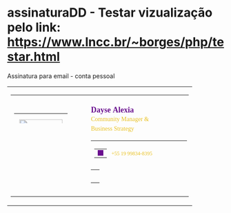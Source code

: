 # assinaturaDD   - Testar vizualização pelo link: https://www.lncc.br/~borges/php/testar.html
Assinatura para email - conta pessoal

<table class="sc-jDwBTQ dWtMUn" style="vertical-align: -webkit-baseline-middle; font-size: medium; font-family: Verdana;" cellspacing="0" cellpadding="0">
<tbody>
<tr>
<td>
<table class="sc-jDwBTQ dWtMUn" style="vertical-align: -webkit-baseline-middle; font-size: medium; font-family: Verdana; width: 413px;" cellspacing="0" cellpadding="0">
<tbody>
<tr>
<td style="vertical-align: top; width: 126px;">&nbsp;</td>
<td style="width: 38px;">&nbsp;</td>
<td style="padding: 0px; vertical-align: middle; width: 241.2px;">
<h3 class="sc-jhAzac hmXDXQ" style="margin: 0px; font-size: 18px; color: #690e8e;">&nbsp;</h3>
</td>
</tr>
<tr>
<td style="vertical-align: top; width: 126px;">
<table class="sc-jDwBTQ dWtMUn" style="vertical-align: -webkit-baseline-middle; font-size: medium; font-family: Verdana; height: 23px;" cellspacing="0" cellpadding="0">
<tbody>
<tr style="height: 128px;">
<td class="sc-cHGsZl bHiaRe" style="text-align: center; height: 128px; width: 128.4px;"><img class="sc-kjoXOD hpTAeq" style="max-width: 128px;" role="presentation" src="https://drive.google.com/uc?id=1wu9PwJt2seVnWD2AIgFwkqdTcLIKBiGK" width="100" height="100" /></td>
</tr>
<tr style="height: 41px;">
<td style="height: 41px; width: 128.4px; text-align: center;" height="30">&nbsp; <a class="sc-bRBYWo ccSRck" style="display: inline-block; padding: 0px; background-color: #690e8e;" href="https://www.linkedin.com/in/daysealexia/"><img class="sc-Rmtcm gwGgYM" style="background-color: #690e8e; max-width: 135px; display: block;" src="https://cdn2.hubspot.net/hubfs/53/tools/email-signature-generator/icons/linkedin-icon-2x.png" alt="linkedin" height="24" /> </a>&nbsp; <a class="sc-bRBYWo ccSRck" style="display: inline-block; padding: 0px; background-color: #690e8e;" href="https://www.instagram.com/daysealexia/"><img class="sc-Rmtcm gwGgYM" style="background-color: #690e8e; max-width: 135px; display: block;" src="https://cdn2.hubspot.net/hubfs/53/tools/email-signature-generator/icons/instagram-icon-2x.png" alt="instagram" height="24" /></a></td>
</tr>
</tbody>
</table>
</td>
<td style="width: 38px;">&nbsp;</td>
<td style="padding: 0px; vertical-align: middle; width: 241.2px;">
<h3 class="sc-jhAzac hmXDXQ" style="margin: 0px; font-size: 18px; color: #690e8e;">Dayse&nbsp;Alexia</h3>
<p class="sc-fBuWsC eeihxG" style="margin: 0px; color: #e8c020; font-size: 14px; line-height: 22px;">Community Manager &amp;</p>
<p class="sc-fMiknA bxZCMx" style="margin: 0px; font-weight: 500; color: #e8c020; font-size: 14px; line-height: 22px;">Business Strategy</p>
<table class="sc-jDwBTQ dWtMUn" style="vertical-align: -webkit-baseline-middle; font-size: medium; font-family: Verdana; height: 51px;" cellspacing="0" cellpadding="0">
<tbody>
<tr style="vertical-align: middle;">
<td style="vertical-align: middle; width: 31.6px; height: 17px;">
<table class="sc-jDwBTQ dWtMUn" style="vertical-align: -webkit-baseline-middle; font-size: medium; font-family: Verdana;" cellspacing="0" cellpadding="0">
<tbody>
<tr>
<td style="vertical-align: bottom;"><span class="sc-iRbamj blSEcj" style="display: block; background-color: #dc0382;"><img class="sc-gPEVay eQYmiW" style="display: block; background-color: #690e8e;" src="https://cdn2.hubspot.net/hubfs/53/tools/email-signature-generator/icons/phone-icon-2x.png" width="13" /></span></td>
</tr>
</tbody>
</table>
</td>
<td style="padding: 0px; color: #00a0c6; width: 174.8px; height: 17px;"><a class="sc-jlyJG bbyJzT" style="text-decoration: none; color: #e8c020; font-size: 12px;" href="tel:+55 19 99556-2865">+55 19 99834-8395</a></td>
</tr>
<tr style="vertical-align: middle;">
<td style="vertical-align: middle; width: 31.6px; height: 17px;">
<table class="sc-jDwBTQ dWtMUn" style="vertical-align: -webkit-baseline-middle; font-size: medium; font-family: Verdana;" cellspacing="0" cellpadding="0">
<tbody>
<tr>
<td style="vertical-align: bottom;"><span class="sc-iRbamj blSEcj" style="display: block; background-color: #dc0382;"><img class="sc-gPEVay eQYmiW" style="display: block; background-color: #690e8e;" src="https://cdn2.hubspot.net/hubfs/53/tools/email-signature-generator/icons/link-icon-2x.png" width="13" /></span></td>
</tr>
</tbody>
</table>
</td>
<td style="padding: 0px; width: 174.8px; height: 17px;"><a class="sc-jlyJG bbyJzT" style="text-decoration: none; color: #e8c020; font-size: 12px;" href="https://linktr.ee/daysealexia">https://linktr.ee/daysealexia</a></td>
</tr>
</tbody>
</table>
<table class="sc-jDwBTQ dWtMUn" style="vertical-align: -webkit-baseline-middle; font-size: medium; font-family: Verdana;" cellspacing="0" cellpadding="0">
<tbody>
<tr>
<td height="30">&nbsp;</td>
</tr>
</tbody>
</table>
<a class="sc-caSCKo jjNSwx" style="font-size: 12px; display: block; color: #00a0c6;" href="https://api.whatsapp.com/send?phone=5519998348395" target="_blank" rel="noopener noreferrer"><br /></a></td>
</tr>
</tbody>
</table>
</td>
</tr>
</tbody>
</table>
